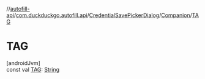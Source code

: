 //[autofill-api](../../../../index.md)/[com.duckduckgo.autofill.api](../../index.md)/[CredentialSavePickerDialog](../index.md)/[Companion](index.md)/[TAG](-t-a-g.md)

# TAG

[androidJvm]\
const val [TAG](-t-a-g.md): [String](https://kotlinlang.org/api/latest/jvm/stdlib/kotlin/-string/index.html)
